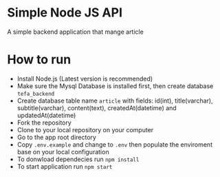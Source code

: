 # Simple Node JS API
A simple backend application that mange article

# How to run
- Install Node.js (Latest version is recommended)
- Make sure the Mysql Database is installed first, then create database `tefa_backend`
- Create database table name `article` with fields: id(int), title(varchar), subtitle(varchar), content(text), createdAt(datetime) and updatedAt(datetime)
- Fork the repository
- Clone to your local repository on your computer
- Go to the app root directory
- Copy `.env.example` and change to `.env` then populate the enviroment base on your local configuration
- To donwload dependecies run `npm install`
- To start application run `npm start`

